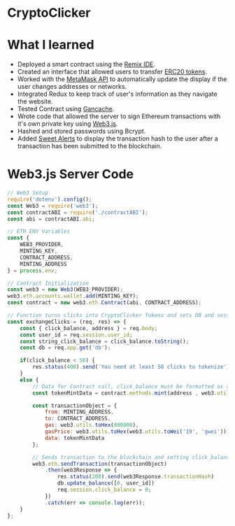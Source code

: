 # CryptoClicker 

# What I learned 
* Deployed a smart contract using the [Remix IDE](https://remix.ethereum.org). 
* Created an interface that allowed users to transfer [ERC20 tokens](https://eips.ethereum.org/EIPS/eip-20). 
* Worked with the [MetaMask API](https://metamask.github.io/metamask-docs/) to automatically update the display if the user changes addresses or networks. 
* Integrated Redux to keep track of user's information as they navigate the website. 
* Tested Contract using [Gancache](https://www.trufflesuite.com/docs/ganache/overview).
* Wrote code that allowed the server to sign Ethereum transactions with it's own private key using [Web3.js](https://web3js.readthedocs.io/en/v1.2.1/). 
* Hashed and stored passwords using Bcrypt. 
* Added [Sweet Alerts](https://sweetalert.js.org) to display the transaction hash to the user after a transaction has been submitted to the blockchain. 

# Web3.js Server Code

```javascript 
// Web3 Setup 
require('dotenv').config();
const Web3 = require('web3'); 
const contractABI = require('./contractABI'); 
const abi = contractABI.abi; 

// ETH ENV Variables
const {
    WEB3_PROVIDER,
    MINTING_KEY,
    CONTRACT_ADDRESS,
    MINTING_ADDRESS
} = process.env;

// Contract Initialization 
const web3 = new Web3(WEB3_PROVIDER);
web3.eth.accounts.wallet.add(MINTING_KEY); 
const contract = new web3.eth.Contract(abi, CONTRACT_ADDRESS);

// Function turns clicks into CryptoClicker Tokens and sets DB and session click_balance to 0
const exchangeClicks = (req, res) => {
    const { click_balance, address } = req.body; 
    const user_id = req.session.user_id; 
    const string_click_balance = click_balance.toString();
    const db = req.app.get('db'); 

    if(click_balance < 50) {
        res.status(400).send('You need at least 50 clicks to tokenize')
    }
    else {
        // Data for Contract call, click_balance must be formatted as a string. 
        const tokenMintData = contract.methods.mint(address , web3.utils.toWei(string_click_balance)).encodeABI();

        const transactionObject = {
            from: MINTING_ADDRESS,
            to: CONTRACT_ADDRESS, 
            gas: web3.utils.toHex(800000),
            gasPrice: web3.utils.toHex(web3.utils.toWei('19', 'gwei')), 
            data: tokenMintData
        };

        // Sends transaction to the blockchain and setting click_balance in DB and session to 0. 
        web3.eth.sendTransaction(transactionObject)
            .then(web3Response => {
                res.status(200).send(web3Response.transactionHash)
                db.update_balance([0, user_id])
                req.session.click_balance = 0;
            })
            .catch(err => console.log(err));
    }
};
